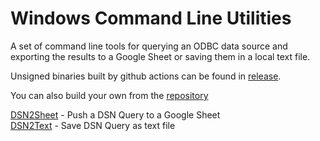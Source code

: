 # Windows Command Line Utilities
A set of command line tools for querying an ODBC data source and exporting the results to a Google Sheet or saving them in a local text file.  

Unsigned binaries built by github actions can be found in [release](https://github.com/coop-blake/DSN2Sheet/releases).  

You can also build your own from the [repository](https://github.com/coop-blake/DSN2Sheet)

[DSN2Sheet](dsn2Sheet.html) - Push a DSN Query to a Google Sheet  
[DSN2Text](dsn2Text.html) - Save DSN Query as text file
